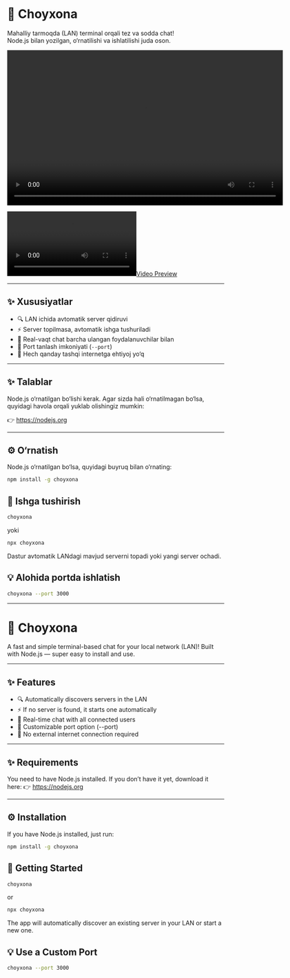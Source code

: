 # 🧉 Choyxona

Mahalliy tarmoqda (LAN) terminal orqali tez va sodda chat!  
Node.js bilan yozilgan, o‘rnatilishi va ishlatilishi juda oson.

<video width="640" height="360" controls>
  <source src="https://raw.githubusercontent.com/OgabekYuldoshev/choyxona/master/placeholder.mp4" type="video/mp4">
  Your browser does not support the video tag.
</video>


[![Video Preview](https://raw.githubusercontent.com/yourusername/yourrepository/main/path/to/video.mp4)](https://raw.githubusercontent.com/OgabekYuldoshev/choyxona/master/placeholder.mp4)

---

## ✨ Xususiyatlar

- 🔍 LAN ichida avtomatik server qidiruvi
- ⚡ Server topilmasa, avtomatik ishga tushuriladi
- 💬 Real-vaqt chat barcha ulangan foydalanuvchilar bilan
- 🎯 Port tanlash imkoniyati (`--port`)
- 🧠 Hech qanday tashqi internetga ehtiyoj yo‘q

---


## ✨ Talablar

Node.js o‘rnatilgan bo‘lishi kerak.
Agar sizda hali o‘rnatilmagan bo‘lsa, quyidagi havola orqali yuklab olishingiz mumkin:

👉 https://nodejs.org

---

## ⚙️ O‘rnatish

Node.js o‘rnatilgan bo‘lsa, quyidagi buyruq bilan o‘rnating:

```bash
npm install -g choyxona
```

## 🚀 Ishga tushirish

```bash
choyxona
```
yoki
```bash
npx choyxona
```
Dastur avtomatik LANdagi mavjud serverni topadi yoki yangi server ochadi.

## 💡 Alohida portda ishlatish

```bash
choyxona --port 3000
```
---

# 🧉 Choyxona

A fast and simple terminal-based chat for your local network (LAN)!
Built with Node.js — super easy to install and use.

---
## ✨ Features

- 🔍 Automatically discovers servers in the LAN
- ⚡ If no server is found, it starts one automatically
- 💬 Real-time chat with all connected users
- 🎯 Customizable port option (--port)
- 🧠 No external internet connection required

---

## ✨ Requirements

You need to have Node.js installed.
If you don’t have it yet, download it here:
👉 https://nodejs.org

---

## ⚙️ Installation

If you have Node.js installed, just run:

```bash
npm install -g choyxona
```

## 🚀 Getting Started

```bash
choyxona
```
or
```bash
npx choyxona
```
The app will automatically discover an existing server in your LAN or start a new one.

## 💡 Use a Custom Port

```bash
choyxona --port 3000
```
